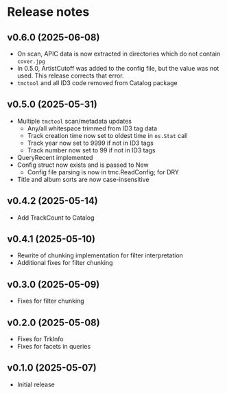 # Release notes

## v0.6.0 (2025-06-08)

- On scan, APIC data is now extracted in directories which do not
  contain `cover.jpg`
- In 0.5.0, ArtistCutoff was added to the config file, but the value
  was not used. This release corrects that error.
- `tmctool` and all ID3 code removed from Catalog package


## v0.5.0 (2025-05-31)

- Multiple `tmctool` scan/metadata updates
  - Any/all whitespace trimmed from ID3 tag data
  - Track creation time now set to oldest time in `os.Stat` call
  - Track year now set to 9999 if not in ID3 tags
  - Track number now set to 99 if not in ID3 tags
- QueryRecent implemented
- Config struct now exists and is passed to New
  - Config file parsing is now in tmc.ReadConfig; for DRY
- Title and album sorts are now case-insensitive


## v0.4.2 (2025-05-14)

- Add TrackCount to Catalog


## v0.4.1 (2025-05-10)

- Rewrite of chunking implementation for filter interpretation
- Additional fixes for filter chunking


## v0.3.0 (2025-05-09)

- Fixes for filter chunking


## v0.2.0 (2025-05-08)

- Fixes for TrkInfo
- Fixes for facets in queries


## v0.1.0 (2025-05-07)

- Initial release
